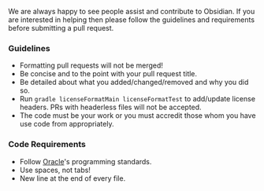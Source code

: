 We are always happy to see people assist and contribute to Obsidian. If you are interested in helping then please follow the guidelines and requirements before submitting a pull request.

### Guidelines
* Formatting pull requests will not be merged!
* Be concise and to the point with your pull request title.
* Be detailed about what you added/changed/removed and why you did so.
* Run `gradle licenseFormatMain licenseFormatTest` to add/update license headers. PRs with headerless files will not be accepted.
* The code must be your work or you must accredit those whom you have use code from appropriately.

### Code Requirements
* Follow [Oracle](http://www.oracle.com/technetwork/java/javase/documentation/codeconvtoc-136057.html)'s programming standards.
* Use spaces, not tabs!
* New line at the end of every file.
